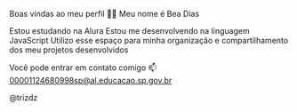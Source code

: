 Boas vindas ao meu perfil 💙💙
Meu nome é Bea Dias

Estou estudando na Alura
Estou me desenvolvendo na linguagem JavaScript
Utilizo esse espaço para minha organização e compartilhamento dos meu projetos desenvolvidos

Você pode entrar em contato comigo 📫
00001124680998sp@al.educacao.sp.gov.br

@trizdz
